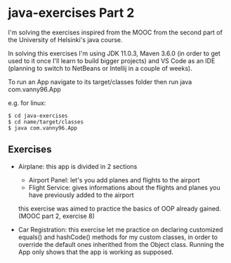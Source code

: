 # java-exercises Part 2

I'm solving the exercises inspired from the MOOC from the second part of the University of Helsinki's java course. 

In solving this exercises I'm using JDK 11.0.3, Maven 3.6.0 (in order to get used to it once I'll learn to build bigger projects) and VS Code as an IDE (planning to switch to NetBeans or Intellij in a couple of weeks).

To run an App navigate to its target/classes folder then run java com.vanny96.App

e.g. for linux:

    $ cd java-exercises
    $ cd name/target/classes
    $ java com.vanny96.App
    
## Exercises

* Airplane: this app is divided in 2 sections
  * Airport Panel: let's you add planes and flights to the airport
  * Flight Service: gives informations about the flights and planes you have previously added to the airport

  this exercise was aimed to practice the basics of OOP already gained. (MOOC part 2, exercise 8)

* Car Registration: this exercise let me practice on declaring customized equals() and hashCode() methods for my custom classes, in order to override the default ones inherithed from the Object class. Running the App only shows that the app is working as supposed.